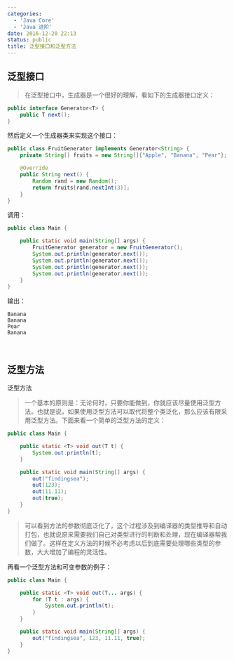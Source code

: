 ```yaml
---
categories:
  - 'Java Core'
  - 'Java 进阶'
date: 2016-12-20 22:13
status: public
title: 泛型接口和泛型方法
---
```


## 泛型接口
> 在泛型接口中，生成器是一个很好的理解，看如下的生成器接口定义：
```java
public interface Generator<T> {
    public T next();
}
```
然后定义一个生成器类来实现这个接口：
```java
public class FruitGenerator implements Generator<String> {
    private String[] fruits = new String[]{"Apple", "Banana", "Pear"};

    @Override
    public String next() {
        Random rand = new Random();
        return fruits[rand.nextInt(3)];
    }
}
```
调用：
```java
public class Main {

    public static void main(String[] args) {
        FruitGenerator generator = new FruitGenerator();
        System.out.println(generator.next());
        System.out.println(generator.next());
        System.out.println(generator.next());
        System.out.println(generator.next());
    }
}
```
输出：
```
Banana
Banana
Pear
Banana
```

</br>

## 泛型方法

泛型方法
> 一个基本的原则是：无论何时，只要你能做到，你就应该尽量使用泛型方法。也就是说，如果使用泛型方法可以取代将整个类泛化，那么应该有限采用泛型方法。下面来看一个简单的泛型方法的定义：
```java
public class Main {

    public static <T> void out(T t) {
        System.out.println(t);
    }

    public static void main(String[] args) {
        out("findingsea");
        out(123);
        out(11.11);
        out(true);
    }
}
```
> 可以看到方法的参数彻底泛化了，这个过程涉及到编译器的类型推导和自动打包，也就说原来需要我们自己对类型进行的判断和处理，现在编译器帮我们做了。这样在定义方法的时候不必考虑以后到底需要处理哪些类型的参数，大大增加了编程的灵活性。

再看一个泛型方法和可变参数的例子：
```java
public class Main {

    public static <T> void out(T... args) {
        for (T t : args) {
            System.out.println(t);
        }
    }

    public static void main(String[] args) {
        out("findingsea", 123, 11.11, true);
    }
}
```